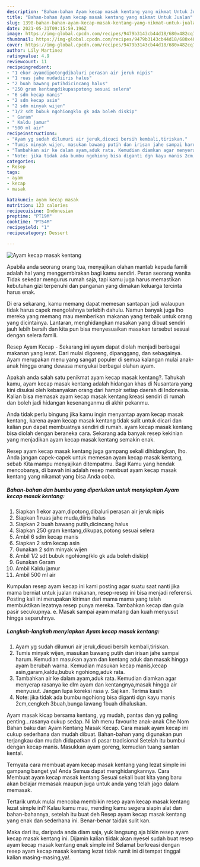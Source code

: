 ```yaml
---
description: "Bahan-bahan Ayam kecap masak kentang yang nikmat Untuk Jualan"
title: "Bahan-bahan Ayam kecap masak kentang yang nikmat Untuk Jualan"
slug: 1398-bahan-bahan-ayam-kecap-masak-kentang-yang-nikmat-untuk-jualan
date: 2021-05-31T09:15:59.196Z
image: https://img-global.cpcdn.com/recipes/9479b3143cb44d18/680x482cq70/ayam-kecap-masak-kentang-foto-resep-utama.jpg
thumbnail: https://img-global.cpcdn.com/recipes/9479b3143cb44d18/680x482cq70/ayam-kecap-masak-kentang-foto-resep-utama.jpg
cover: https://img-global.cpcdn.com/recipes/9479b3143cb44d18/680x482cq70/ayam-kecap-masak-kentang-foto-resep-utama.jpg
author: Lily Martinez
ratingvalue: 4.9
reviewcount: 11
recipeingredient:
- "1 ekor ayamdipotongdibaluri perasan air jeruk nipis"
- "1 ruas jahe mudadiiris halus"
- "2 buah bawang putihdicincang halus"
- "250 gram kentangdikupaspotong sesuai selera"
- "6 sdm kecap manis"
- "2 sdm kecap asin"
- "2 sdm minyak wijen"
- "1/2 sdt bubuk ngohiongklo gk ada boleh diskip"
- " Garam"
- " Kaldu jamur"
- "500 ml air"
recipeinstructions:
- "Ayam yg sudah dilumuri air jeruk,dicuci bersih kembali,tiriskan."
- "Tumis minyak wijen, masukan bawang putih dan irisan jahe sampai harum. Kemudian masukan ayam dan kentang aduk dan masak hingga ayam berubah warna. Kemudian masukan kecap manis,kecap asin,garam,kaldu,bubuk ngohiong,aduk rata."
- "Tambahkan air ke dalam ayam,aduk rata. Kemudian diamkan agar menyerap rasanya ke dlm ayam dan kentangnya,masak hingga air menyusut. Jangan lupa koreksi rasa y. Sajikan. Terima kasih"
- "Note: jika tidak ada bumbu ngohiong bisa diganti dgn kayu manis 2cm,cengkeh 3buah,bunga lawang 1buah dihaluskan."
categories:
- Resep
tags:
- ayam
- kecap
- masak

katakunci: ayam kecap masak 
nutrition: 123 calories
recipecuisine: Indonesian
preptime: "PT19M"
cooktime: "PT54M"
recipeyield: "1"
recipecategory: Dessert

---
```



![Ayam kecap masak kentang](https://img-global.cpcdn.com/recipes/9479b3143cb44d18/680x482cq70/ayam-kecap-masak-kentang-foto-resep-utama.jpg)

Apabila anda seorang orang tua, menyajikan olahan mantab kepada famili adalah hal yang menggembirakan bagi kamu sendiri. Peran seorang  wanita Tidak sekedar mengurus rumah saja, tapi kamu juga harus memastikan kebutuhan gizi terpenuhi dan panganan yang dimakan keluarga tercinta harus enak.

Di era  sekarang, kamu memang dapat memesan santapan jadi walaupun tidak harus capek mengolahnya terlebih dahulu. Namun banyak juga lho mereka yang memang mau memberikan makanan yang terbaik untuk orang yang dicintainya. Lantaran, menghidangkan masakan yang dibuat sendiri jauh lebih bersih dan kita pun bisa menyesuaikan masakan tersebut sesuai dengan selera famili. 

Resep Ayam Kecap - Sekarang ini ayam dapat diolah menjadi berbagai makanan yang lezat. Dari mulai digoreng, dipanggang, dan sebagainya. Ayam merupakan menu yang sangat populer di semua kalangan mulai anak-anak hingga orang dewasa menyukai berbagai olahan ayam.

Apakah anda salah satu penikmat ayam kecap masak kentang?. Tahukah kamu, ayam kecap masak kentang adalah hidangan khas di Nusantara yang kini disukai oleh kebanyakan orang dari hampir setiap daerah di Indonesia. Kalian bisa memasak ayam kecap masak kentang kreasi sendiri di rumah dan boleh jadi hidangan kesenanganmu di akhir pekanmu.

Anda tidak perlu bingung jika kamu ingin menyantap ayam kecap masak kentang, karena ayam kecap masak kentang tidak sulit untuk dicari dan kalian pun dapat membuatnya sendiri di rumah. ayam kecap masak kentang bisa diolah dengan beraneka cara. Sekarang ada banyak resep kekinian yang menjadikan ayam kecap masak kentang semakin enak.

Resep ayam kecap masak kentang juga gampang sekali dihidangkan, lho. Anda jangan capek-capek untuk memesan ayam kecap masak kentang, sebab Kita mampu menyajikan ditempatmu. Bagi Kamu yang hendak mencobanya, di bawah ini adalah resep membuat ayam kecap masak kentang yang nikamat yang bisa Anda coba.

<!--inarticleads1-->

##### Bahan-bahan dan bumbu yang diperlukan untuk menyiapkan Ayam kecap masak kentang:

1. Siapkan 1 ekor ayam,dipotong,dibaluri perasan air jeruk nipis
1. Siapkan 1 ruas jahe muda,diiris halus
1. Siapkan 2 buah bawang putih,dicincang halus
1. Siapkan 250 gram kentang,dikupas,potong sesuai selera
1. Ambil 6 sdm kecap manis
1. Siapkan 2 sdm kecap asin
1. Gunakan 2 sdm minyak wijen
1. Ambil 1/2 sdt bubuk ngohiong(klo gk ada boleh diskip)
1. Gunakan  Garam
1. Ambil  Kaldu jamur
1. Ambil 500 ml air


Kumpulan resep ayam kecap ini kami posting agar suatu saat nanti jika mama berniat untuk jualan makanan, resep-resep ini bisa menjadi referensi. Posting kali ini merupakan kiriman dari mama mama yang telah membuktikan lezatnya resep punya mereka. Tambahkan kecap dan gula pasir secukupnya. e. Masak sampai ayam matang dan kuah menyusut hingga separuhnya. 

<!--inarticleads2-->

##### Langkah-langkah menyiapkan Ayam kecap masak kentang:

1. Ayam yg sudah dilumuri air jeruk,dicuci bersih kembali,tiriskan.
1. Tumis minyak wijen, masukan bawang putih dan irisan jahe sampai harum. Kemudian masukan ayam dan kentang aduk dan masak hingga ayam berubah warna. Kemudian masukan kecap manis,kecap asin,garam,kaldu,bubuk ngohiong,aduk rata.
1. Tambahkan air ke dalam ayam,aduk rata. Kemudian diamkan agar menyerap rasanya ke dlm ayam dan kentangnya,masak hingga air menyusut. Jangan lupa koreksi rasa y. Sajikan. Terima kasih
1. Note: jika tidak ada bumbu ngohiong bisa diganti dgn kayu manis 2cm,cengkeh 3buah,bunga lawang 1buah dihaluskan.


Ayam masak kicap bersama kentang, yg mudah, pantas dan yg paling penting…rasanya cukup sedap. Ni lah menu favourite anak-anak Che Nom Bahan baku dari Ayam Kentang Masak Kecap. Cara masak ayam kecap ini cukup sederhana dan mudah dibuat. Bahan-bahan yang digunakan pun terjangkau dan mudah didapatkan di pasar tradisional Setelah itu bumbui dengan kecap manis. Masukkan ayam goreng, kemudian tuang santan kental. 

Ternyata cara membuat ayam kecap masak kentang yang lezat simple ini gampang banget ya! Anda Semua dapat menghidangkannya. Cara Membuat ayam kecap masak kentang Sesuai sekali buat kita yang baru akan belajar memasak maupun juga untuk anda yang telah jago dalam memasak.

Tertarik untuk mulai mencoba membikin resep ayam kecap masak kentang lezat simple ini? Kalau kamu mau, mending kamu segera siapin alat dan bahan-bahannya, setelah itu buat deh Resep ayam kecap masak kentang yang enak dan sederhana ini. Benar-benar taidak sulit kan. 

Maka dari itu, daripada anda diam saja, yuk langsung aja bikin resep ayam kecap masak kentang ini. Dijamin kalian tiidak akan nyesel sudah buat resep ayam kecap masak kentang enak simple ini! Selamat berkreasi dengan resep ayam kecap masak kentang lezat tidak rumit ini di tempat tinggal kalian masing-masing,ya!.

